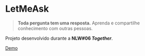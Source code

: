 # LetMeAsk

> **Toda pergunta tem uma resposta.**
> Aprenda e compartilhe conhecimento com outras pessoas.

Projeto desenvolvido durante a **NLW#06 _Together_**.

[Demo](https://nlw6-six.vercel.app/)
